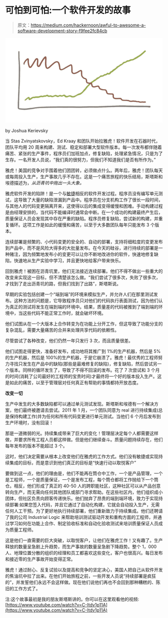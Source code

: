 # 可怕到可怕:一个软件开发的故事

> 原文：<https://medium.com/hackernoon/awful-to-awesome-a-software-development-story-f9fee2fc84cb>

![](img/408edfd6cf476e2a601353cc94ed966a.png)

by Joshua Kerievsky

当 Stas Zvinyatskovsky，Ed Kraay 和团队开始拉雅虎！软件开发在石器时代，团队平均用 20 周来构建、测试、稳定和部署大型软件版本。每一次发布都伴随着痛苦、紧张的生产事件，程序员们加班加点，修复缺陷，处理紧急情况，只是为了生存。一名开发人员说，“我们真的很努力，但我们不知道我们是否有所作为。”

雅虎！美国的竞争对手围着他们团团转，必须做点什么。两年后，雅虎！团队每天或每周投入生产，生产事故几乎不存在。这是一个痛苦旅程的快乐结局，斯塔斯和埃德描述为，*从沥青坑中拖出一头大象。*

雅虎软件开发的陷阱！是一个与[敏捷](https://hackernoon.com/tagged/agile)相反的软件开发过程。程序员没有编写单元测试，这导致了大量的缺陷泄漏到产品中。程序员在分支机构工作了很长一段时间，与其他人的代码变更隔离开来，这使得以后的集成变得缓慢和困难。手动构建过程是由经理安排的，当代码不能编译时通常会中断。在一个成功的构建最终产生后，质量保证人员会发现其中存在严重的缺陷。程序员修复缺陷，尝试新的构建，并重复循环。这项工作是如此的缓慢和痛苦，以至于大多数团队每年只能发布 3 个版本。

连续部署是频繁的、小代码变更的安全的、自动的部署，支持将细粒度的变更发布到产品中，而不是风险大得多的大批量发布。在今天的硅谷，进行持续的部署是一种赌注，因为频繁地发布小的变更可以让你不断地改进你的软件，快速地修复缺陷，快速地从生产实验中学习，并且更快地给客户带来快乐。

回到雅虎！被困在沥青坑里，他们无法接近连续部署。他们不得不做出一些重大的改变来实现这一目标，但不清楚该怎么做。“我们尝试了很多次，失败了很多次，才找到了走出沥青坑的路，但我们找到了出路”，斯塔斯说。

早期的实验包括创建一个“端到端”的环境来模拟生产，并允许人们在那里测试发布。这种方法的问题是，它导致程序员只对他们的代码执行表面测试，因为他们认为真正的测试将发生在端到端的环境中。结果，质量差的代码被推到了端到端的环境中，当这些代码不能正常工作时，就会破坏环境。

他们试图从在一个大版本上合作转变为在功能上分开工作，但这导致了功能分支的复杂混乱，需要大量痛苦的合并来处理共享代码的依赖性。

尽管尝试了各种改变，他们仍然一年只发行 3 次，而且质量很差。

他们试图走得更快，准备好发布，成功地将其推广到 1%的生产机器，然后是 5%的生产机器，然后是 100%的生产机器，于是它崩溃了。雅虎！最优秀的工程师努力寻找只发生在产品中的缺陷(那些是最难修复的缺陷)，修复缺陷，然后尝试另一个版本。同样的循环发生了，导致了不得不回滚的发布。花了 7 次尝试和 3 个月的时间(消耗了公司最好的工程师的宝贵时间)才最终将一个好的版本投入生产。这是如此的痛苦，以至于管理层对任何真正有帮助的事情都持开放态度。

**改变一切**

生产中发生的大多数缺陷都可以通过单元测试发现。斯塔斯和埃德有一个解决方案，他们最终被邀请去尝试。2011 年 1 月，一个团队同意为 real 进行持续集成(总是保持构建工作)并为任何和所有代码变更进行单元测试。当他们 6 个月后发布到生产环境时，没有回滚！

那是一道微弱的光。持续集成带来了巨大的变化！管理层决定每个人都需要这样做，并要求所有工程人员都这样做。但是他们继续奋斗。质量问题持续存在，他们每年发布的版本不能超过 3 个。

这时，他们决定需要从根本上改变他们在雅虎的工作方式。他们没有敏捷或实现持续集成的目标，而是意识到他们真正的目标是“快速行动以取悦客户”

要做到这一点，他们的理由是，他们不能再在筒仓中工作，一个是产品管理，一个是工程师，一个是质量保证，一个是发布工程，每个筒仓都将工作抛给下一个筒仓。相反，他们形成了真正的 40-50 人的跨职能社区，这种社区可以从产品创意转向生产，而无需向任何其他团队或部门寻求帮助。在这些社区内，他们组织成小团体，但社区负责向顾客传递快乐。他们抛弃了昂贵的端到端环境，致力于实现持续部署:如果您签入代码，并且它通过了自动化构建，它就会自动投入生产，无需任何人工干预。为了更好地执行持续部署，他们重新致力于持续集成。他们还聘请了我的公司 Industrial Logic 来帮助培训测试驱动开发和重构方面的工程师，并通过学习如何在功能上合作、制定验收标准和自动化验收测试来培训质量保证人员成为质量工程师。

这是他们一直需要的巨大突破，以取悦客户，让他们在雅虎工作！又有趣了。生产释放的数量呈急剧上升趋势，而生产事故的数量呈急剧下降趋势。整个 1，000 人、地理位置分散的组织的经理和员工都喜欢这些变化，客户也很高兴。每日发布和接近零的生产事故开始变得正常。

雅虎！通过耐心、反复试验以及提高和竞争的坚定决心，美国人把自己从软件开发的焦油坑中拉了出来。在他们开始旅程之前，一些开发人员说“持续部署是疯狂的”，并发誓他们永远不会这样做。现在他们说他们再也不会回到那种糟糕的、陈旧的工作方式了。

注:这个故事最初是我的朋友斯塔斯讲的。你可以在这里观看他的视频:[https://www.youtube.com/watch?v=C-Itdv1p11A](https://www.youtube.com/watch?v=C-Itdv1p11A)